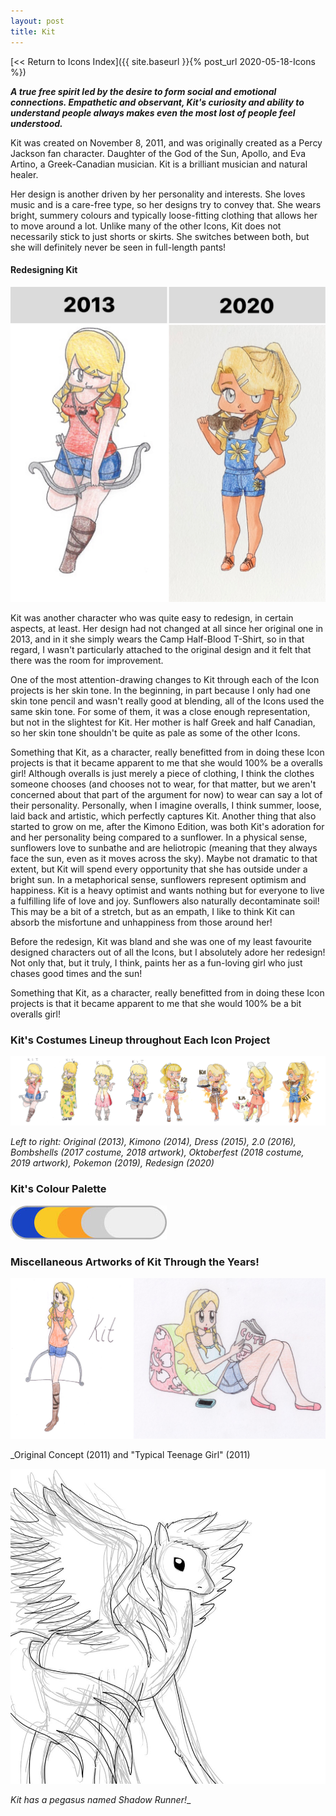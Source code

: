 ```yaml
---
layout: post
title: Kit
---
```


[<< Return to Icons Index]({{ site.baseurl }}{% post_url 2020-05-18-Icons %})

**_A true free spirit led by the desire to form social and emotional connections. Empathetic and observant, Kit's curiosity and ability to understand people always makes even the most lost of people feel understood._**

Kit was created on November 8, 2011, and was originally created as a Percy Jackson fan character. Daughter of the God of the Sun, Apollo, and Eva Artino, a Greek-Canadian musician. Kit is a brilliant musician and natural healer. 

Her design is another driven by her personality and interests. She loves music and is a care-free type, so her designs try to convey that. She wears bright, summery colours and typically loose-fitting clothing that allows her to move around a lot. 
Unlike many of the other Icons, Kit does not necessarily stick to just shorts or skirts. She switches between both, but she will definitely never be seen in full-length pants!


#### Redesigning Kit

![Kit Redesign Comparison](/assets/artwork/IconProjects/IconIntros/Kit/Redesign_Comparison_Kit.jpg)

Kit was another character who was quite easy to redesign, in certain aspects, at least. Her design had not changed at all since her original one in 2013, and in it she simply wears the Camp Half-Blood T-Shirt, so in that regard, I wasn't particularly attached to the original design and it felt that there was the room for improvement. 

One of the most attention-drawing changes to Kit through each of the Icon projects is her skin tone. In the beginning, in part because I only had one skin tone pencil and wasn't really good at blending, all of the Icons used the same skin tone. For some of them, it was a close enough representation, but not in the slightest for Kit. Her mother is half Greek and half Canadian, so her skin tone shouldn't be quite as pale as some of the other Icons.

Something that Kit, as a character, really benefitted from in doing these Icon projects is that it became apparent to me that she would 100% be a overalls girl! Although overalls is just merely a piece of clothing, I think the clothes someone chooses (and chooses not to wear, for that matter, but we aren't concerned about that part of the argument for now) to wear can say a lot of their personality. Personally, when I imagine overalls, I think summer, loose, laid back and artistic, which perfectly captures Kit. Another thing that also started to grow on me, after the Kimono Edition, was both Kit's adoration for and her personality being compared to a sunflower. In a physical sense, sunflowers love to sunbathe and are heliotropic (meaning that they always face the sun, even as it moves across the sky). Maybe not dramatic to that extent, but Kit will spend every opportunity that she has outside under a bright sun. In a metaphorical sense, sunflowers represent optimism and happiness. Kit is a heavy optimist and wants nothing but for everyone to live a fulfilling life of love and joy. Sunflowers also naturally decontaminate soil! This may be a bit of a stretch, but as an empath, I like to think Kit can absorb the misfortune and unhappiness from those around her! 

Before the redesign, Kit was bland and she was one of my least favourite designed characters out of all the Icons, but I absolutely adore her redesign! Not only that, but it truly, I think, paints her as a fun-loving girl who just chases good times and the sun! 

Something that Kit, as a character, really benefitted from in doing these Icon projects is that it became apparent to me that she would 100% be a bit overalls girl! 


### Kit's Costumes Lineup throughout Each Icon Project

![Kit Lineup](/assets/artwork/IconProjects/IconIntros/Kit/Kit_CostumeLineup.jpg) 

_Left to right: Original (2013), Kimono (2014), Dress (2015), 2.0 (2016), Bombshells (2017 costume, 2018 artwork), Oktoberfest (2018 costume, 2019 artwork), Pokemon (2019), Redesign (2020)_


### Kit's Colour Palette

![Kit Colour Palette](/assets/artwork/IconProjects/IconIntros/Kit/Kit_ColourPalette.jpg) 


### Miscellaneous Artworks of Kit Through the Years! 

![Kit Misc Art 2](/assets/artwork/IconProjects/IconIntros/Kit/Kit_MiscArt1.jpg) 

_Original Concept (2011) and "Typical Teenage Girl" (2011)


![Shadow Runner](/assets/artwork/IconProjects/IconIntros/Kit/ShadowRunner.jpg) 

_Kit has a pegasus named Shadow Runner!__